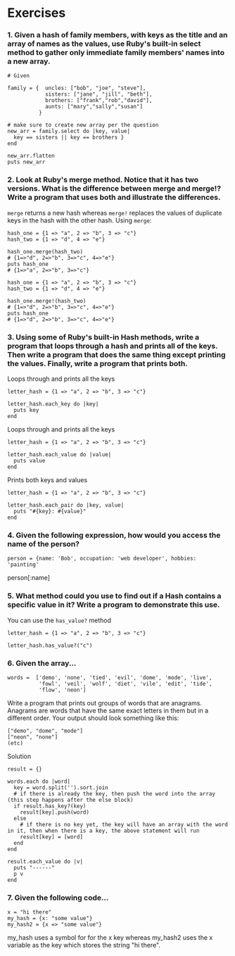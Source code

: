 # Exercises

### 1. Given a hash of family members, with keys as the title and an array of names as the values, use Ruby's built-in select method to gather only immediate family members' names into a new array.

```
# Given

family = {  uncles: ["bob", "joe", "steve"],
            sisters: ["jane", "jill", "beth"],
            brothers: ["frank","rob","david"],
            aunts: ["mary","sally","susan"]
          }
```          

```
# make sure to create new array per the question
new_arr = family.select do |key, value| 
  key == sisters || key == brothers }
end

new_arr.flatten
puts new_arr
```

### 2. Look at Ruby's merge method. Notice that it has two versions. What is the difference between merge and merge!? Write a program that uses both and illustrate the differences.

`merge` returns a new hash whereas `merge!` replaces the values of duplicate keys in the hash with the other hash. 
Using `merge`:
```
hash_one = {1 => "a", 2 => "b", 3 => "c"}
hash_two = {1 => "d", 4 => "e"}

hash_one.merge(hash_two)
# {1=>"d", 2=>"b", 3=>"c", 4=>"e"}
puts hash_one
# {1=>"a", 2=>"b", 3=>"c"}
```


```
hash_one = {1 => "a", 2 => "b", 3 => "c"}
hash_two = {1 => "d", 4 => "e"}

hash_one.merge!(hash_two)
# {1=>"d", 2=>"b", 3=>"c", 4=>"e"}
puts hash_one
# {1=>"d", 2=>"b", 3=>"c", 4=>"e"}
```

### 3. Using some of Ruby's built-in Hash methods, write a program that loops through a hash and prints all of the keys. Then write a program that does the same thing except printing the values. Finally, write a program that prints both.

Loops through and prints all the keys
```
letter_hash = {1 => "a", 2 => "b", 3 => "c"}

letter_hash.each_key do |key|
  puts key
end
```

Loops through and prints all the keys 
```
letter_hash = {1 => "a", 2 => "b", 3 => "c"}

letter_hash.each_value do |value|
  puts value
end
```

Prints both keys and values
```
letter_hash = {1 => "a", 2 => "b", 3 => "c"}

letter_hash.each_pair do |key, value|
  puts "#{key}: #{value}"
end
```

### 4. Given the following expression, how would you access the name of the person?

`person = {name: 'Bob', occupation: 'web developer', hobbies: 'painting'`

person[:name]

### 5. What method could you use to find out if a Hash contains a specific value in it? Write a program to demonstrate this use.
You can use the `has_value?` method

```
letter_hash = {1 => "a", 2 => "b", 3 => "c"}

letter_hash.has_value?("c")
```

### 6. Given the array...
```
words =  ['demo', 'none', 'tied', 'evil', 'dome', 'mode', 'live',
          'fowl', 'veil', 'wolf', 'diet', 'vile', 'edit', 'tide',
          'flow', 'neon']
```

Write a program that prints out groups of words that are anagrams. Anagrams are words that have the same exact letters in them but in a different order. Your output should look something like this:

```
["demo", "dome", "mode"]
["neon", "none"]
(etc)
```

Solution
```
result = {}

words.each do |word|
  key = word.split('').sort.join
  # if there is already the key, then push the word into the array (this step happens after the else block)
  if result.has_key?(key)
    result[key].push(word)
  else
    # if there is no key yet, the key will have an array with the word in it, then when there is a key, the above statement will run
    result[key] = [word]
  end
end

result.each_value do |v|
  puts "------"
  p v
end
```

### 7. Given the following code...
```
x = "hi there"
my_hash = {x: "some value"}
my_hash2 = {x => "some value"}
```

my_hash uses a symbol for for the x key whereas my_hash2 uses the x variable as the key which stores the string "hi there".
